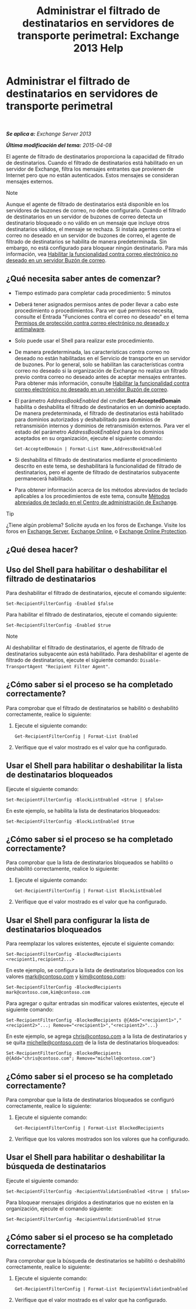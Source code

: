 ﻿---
title: 'Administrar el filtrado de destinatarios en servidores de transporte perimetral: Exchange 2013 Help'
TOCTitle: Administrar el filtrado de destinatarios en servidores de transporte perimetral
ms:assetid: f2d0041f-2872-4669-95ec-443233f4956d
ms:mtpsurl: https://technet.microsoft.com/es-es/library/Bb125187(v=EXCHG.150)
ms:contentKeyID: 49896011
ms.date: 05/22/2018
mtps_version: v=EXCHG.150
ms.translationtype: MT
---

# Administrar el filtrado de destinatarios en servidores de transporte perimetral

 

_**Se aplica a:** Exchange Server 2013_

_**Última modificación del tema:** 2015-04-08_

El agente de filtrado de destinatarios proporciona la capacidad de filtrado de destinatarios. Cuando el filtrado de destinatarios está habilitado en un servidor de Exchange, filtra los mensajes entrantes que provienen de Internet pero que no están autenticados. Estos mensajes se consideran mensajes externos.


> [!NOTE]
> Aunque el agente de filtrado de destinatarios está disponible en los servidores de buzones de correo, no debe configurarlo. Cuando el filtrado de destinatarios en un servidor de buzones de correo detecta un destinatario bloqueado o no válido en un mensaje que incluye otros destinatarios válidos, el mensaje se rechaza. Si instala agentes contra el correo no deseado en un servidor de buzones de correo, el agente de filtrado de destinatarios se habilita de manera predeterminada. Sin embargo, no está configurado para bloquear ningún destinatario. Para más información, vea <A href="enable-anti-spam-functionality-on-mailbox-servers-exchange-2013-help.md">Habilitar la funcionalidad contra correo electrónico no deseado en un servidor Buzón de correo</A>.



## ¿Qué necesita saber antes de comenzar?

  - Tiempo estimado para completar cada procedimiento: 5 minutos

  - Deberá tener asignados permisos antes de poder llevar a cabo este procedimiento o procedimientos. Para ver qué permisos necesita, consulte el Entrada "Funciones contra el correo no deseado" en el tema [Permisos de protección contra correo electrónico no deseado y antimalware](anti-spam-and-anti-malware-permissions-exchange-2013-help.md).

  - Solo puede usar el Shell para realizar este procedimiento.

  - De manera predeterminada, las características contra correo no deseado no están habilitadas en el Servicio de transporte en un servidor de buzones. Por lo general, solo se habilitan las características contra correo no deseado si la organización de Exchange no realiza un filtrado previo contra correo no deseado antes de aceptar mensajes entrantes. Para obtener más información, consulte [Habilitar la funcionalidad contra correo electrónico no deseado en un servidor Buzón de correo](enable-anti-spam-functionality-on-mailbox-servers-exchange-2013-help.md).

  - El parámetro *AddressBookEnabled* del cmdlet **Set-AcceptedDomain** habilita o deshabilita el filtrado de destinatarios en un dominio aceptado. De manera predeterminada, el filtrado de destinatarios está habilitado para dominios autorizados y deshabilitado para dominios de retransmisión internos y dominios de retransmisión externos. Para ver el estado del parámetro *AddressBookEnabled* para los dominios aceptados en su organización, ejecute el siguiente comando:
    
        Get-AcceptedDomain | Format-List Name,AddressBookEnabled

  - Si deshabilita el filtrado de destinatarios mediante el procedimiento descrito en este tema, se deshabilitará la funcionalidad de filtrado de destinatarios, pero el agente de filtrado de destinatarios subyacente permanecerá habilitado.

  - Para obtener información acerca de los métodos abreviados de teclado aplicables a los procedimientos de este tema, consulte [Métodos abreviados de teclado en el Centro de administración de Exchange](keyboard-shortcuts-in-the-exchange-admin-center-exchange-online-protection-help.md).


> [!TIP]
> ¿Tiene algún problema? Solicite ayuda en los foros de Exchange. Visite los foros en <A href="https://go.microsoft.com/fwlink/p/?linkid=60612">Exchange Server</A>, <A href="https://go.microsoft.com/fwlink/p/?linkid=267542">Exchange Online</A>, o <A href="https://go.microsoft.com/fwlink/p/?linkid=285351">Exchange Online Protection</A>.



## ¿Qué desea hacer?

## Uso del Shell para habilitar o deshabilitar el filtrado de destinatarios

Para deshabilitar el filtrado de destinatarios, ejecute el comando siguiente:

    Set-RecipientFilterConfig -Enabled $false

Para habilitar el filtrado de destinatarios, ejecute el comando siguiente:

    Set-RecipientFilterConfig -Enabled $true


> [!NOTE]
> Al deshabilitar el filtrado de destinatarios, el agente de filtrado de destinatarios subyacente aún está habilitado. Para deshabilitar el agente de filtrado de destinatarios, ejecute el siguiente comando: <CODE>Disable-TransportAgent "Recipient Filter Agent"</CODE>.



## ¿Cómo saber si el proceso se ha completado correctamente?

Para comprobar que el filtrado de destinatarios se habilitó o deshabilitó correctamente, realice lo siguiente:

1.  Ejecute el siguiente comando:
    
        Get-RecipientFilterConfig | Format-List Enabled

2.  Verifique que el valor mostrado es el valor que ha configurado.

## Usar el Shell para habilitar o deshabilitar la lista de destinatarios bloqueados

Ejecute el siguiente comando:

    Set-RecipientFilterConfig -BlockListEnabled <$true | $false>

En este ejemplo, se habilita la lista de destinatarios bloqueados:

    Set-RecipientFilterConfig -BlockListEnabled $true

## ¿Cómo saber si el proceso se ha completado correctamente?

Para comprobar que la lista de destinatarios bloqueados se habilitó o deshabilitó correctamente, realice lo siguiente:

1.  Ejecute el siguiente comando:
    
        Get-RecipientFilterConfig | Format-List BlockListEnabled

2.  Verifique que el valor mostrado es el valor que ha configurado.

## Usar el Shell para configurar la lista de destinatarios bloqueados

Para reemplazar los valores existentes, ejecute el siguiente comando:

    Set-RecipientFilterConfig -BlockedRecipients <recipient1,recipient2...>

En este ejemplo, se configura la lista de destinatarios bloqueados con los valores mark@contoso.com y kim@contoso.com:

    Set-RecipientFilterConfig -BlockedRecipients mark@contoso.com,kim@contoso.com

Para agregar o quitar entradas sin modificar valores existentes, ejecute el siguiente comando:

    Set-RecipientFilterConfig -BlockedRecipients @{Add="<recipient1>","<recipient2>"...; Remove="<recipient1>","<recipient2>"...}

En este ejemplo, se agrega chris@contoso.com a la lista de destinatarios y se quita michelle@contoso.com de la lista de destinatarios bloqueados:

    Set-RecipientFilterConfig -BlockedRecipients @{Add="chris@contoso.com"; Remove="michelle@contoso.com"}

## ¿Cómo saber si el proceso se ha completado correctamente?

Para comprobar que la lista de destinatarios bloqueados se configuró correctamente, realice lo siguiente:

1.  Ejecute el siguiente comando:
    
        Get-RecipientFilterConfig | Format-List BlockedRecipients

2.  Verifique que los valores mostrados son los valores que ha configurado.

## Usar el Shell para habilitar o deshabilitar la búsqueda de destinatarios

Ejecute el siguiente comando:

    Set-RecipientFilterConfig -RecipientValidationEnabled <$true | $false>

Para bloquear mensajes dirigidos a destinatarios que no existen en la organización, ejecute el comando siguiente:

    Set-RecipientFilterConfig -RecipientValidationEnabled $true

## ¿Cómo saber si el proceso se ha completado correctamente?

Para comprobar que la búsqueda de destinatarios se habilitó o deshabilitó correctamente, realice lo siguiente:

1.  Ejecute el siguiente comando:
    
        Get-RecipientFilterConfig | Format-List RecipientValidationEnabled

2.  Verifique que el valor mostrado es el valor que ha configurado.

